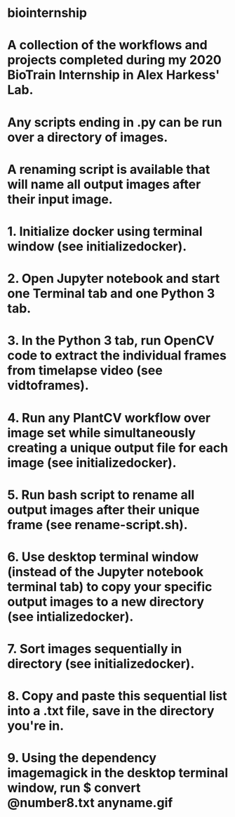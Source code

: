 # biointernship
# A collection of the workflows and projects completed during my 2020 BioTrain Internship in Alex Harkess' Lab.
# Any scripts ending in .py can be run over a directory of images.
# A renaming script is available that will name all output images after their input image.
# 1. Initialize docker using terminal window (see initializedocker). 
# 2. Open Jupyter notebook and start one Terminal tab and one Python 3 tab.
# 3. In the Python 3 tab, run OpenCV code to extract the individual frames from timelapse video (see vidtoframes).
# 4. Run any PlantCV workflow over image set while simultaneously creating a unique output file for each image (see initializedocker).
# 5. Run bash script to rename all output images after their unique frame (see rename-script.sh).
# 6. Use desktop terminal window (instead of the Jupyter notebook terminal tab) to copy your specific output images to a new directory (see intializedocker).
# 7. Sort images sequentially in directory (see initializedocker).
# 8. Copy and paste this sequential list into a .txt file, save in the directory you're in. 
# 9. Using the dependency imagemagick in the desktop terminal window, run $ convert @number8.txt anyname.gif
